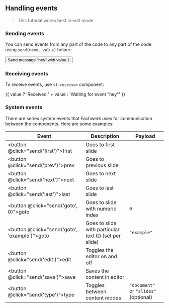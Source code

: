 ## Handling events

> This tutorial works best in edit mode <f-edit-icon  />

### Sending events

You can send events from any part of the code to any part of the code using `send(name, value)` helper:

<f-inline>
  <button v-on:click="send('hey', 1)">
    Send message "hey" with value 1
  </button>
</f-inline>

### Receiving events

To receive events, use `<f-receive>` component:

<f-receive receive="hey" v-slot="{ value }">
  <output >{{ value ? 'Received ' + value : 'Waiting for event "hey"' }}</output>
</f-receive>

### System events

There are series system events that Fachwerk uses for communication between the components. Here are some examples:

| Event                                                   | Description                                           | Payload                               |
| ------------------------------------------------------- | ----------------------------------------------------- | ------------------------------------- |
| <button @click="send('first')">first</button>           | Goes to first slide                                   |
| <button @click="send('prev')">prev</button>             | Goes to previous slide                                |
| <button @click="send('next')">next</button>             | Goes to next slide                                    |
| <button @click="send('last')">last</button>             | Goes to last slide                                    |
| <button @click="send('goto', 0)">goto</button>          | Goes to slide with numeric index                      | `0`                                   |
| <button @click="send('goto', 'example')">goto </button> | Goes to slide with particular text ID (set per slide) | `"example"`                           |
| <button @click="send('edit')">edit</button>             | Toggles the editor on and off                         |
| <button @click="send('save')">save</button>             | Saves the content in editor                           |
| <button @click="send('type')">type</button>             | Toggles between content modes                         | `"document"` or `"slides"` (optional) |
